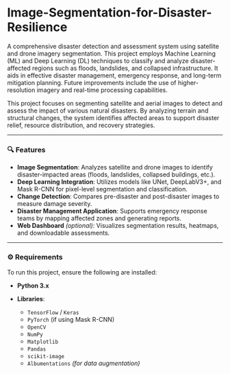 # Image-Segmentation-for-Disaster-Resilience

A comprehensive disaster detection and assessment system using satellite and drone imagery segmentation. This project employs Machine Learning (ML) and Deep Learning (DL) techniques to classify and analyze disaster-affected regions such as floods, landslides, and collapsed infrastructure. It aids in effective disaster management, emergency response, and long-term mitigation planning. Future improvements include the use of higher-resolution imagery and real-time processing capabilities.

This project focuses on segmenting satellite and aerial images to detect and assess the impact of various natural disasters. By analyzing terrain and structural changes, the system identifies affected areas to support disaster relief, resource distribution, and recovery strategies.

---

### 🔍 **Features**

* **Image Segmentation**: Analyzes satellite and drone images to identify disaster-impacted areas (floods, landslides, collapsed buildings, etc.).
* **Deep Learning Integration**: Utilizes models like UNet, DeepLabV3+, and Mask R-CNN for pixel-level segmentation and classification.
* **Change Detection**: Compares pre-disaster and post-disaster images to measure damage severity.
* **Disaster Management Application**: Supports emergency response teams by mapping affected zones and generating reports.
* **Web Dashboard** *(optional)*: Visualizes segmentation results, heatmaps, and downloadable assessments.

---

### ⚙️ **Requirements**

To run this project, ensure the following are installed:

* **Python 3.x**
* **Libraries**:

  * `TensorFlow` / `Keras`
  * `PyTorch` (if using Mask R-CNN)
  * `OpenCV`
  * `NumPy`
  * `Matplotlib`
  * `Pandas`
  * `scikit-image`
  * `Albumentations` *(for data augmentation)*

